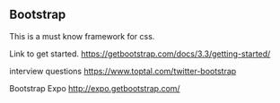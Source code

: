 ## Bootstrap
This is a must know framework for css.

Link to get started.
https://getbootstrap.com/docs/3.3/getting-started/

interview questions
https://www.toptal.com/twitter-bootstrap

Bootstrap Expo
http://expo.getbootstrap.com/

